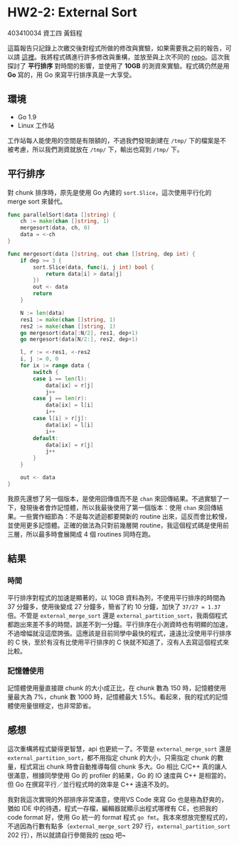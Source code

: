 # HW2-2: External Sort

403410034 資工四 黃鈺程

這篇報告只記錄上次繳交後對程式所做的修改與實驗，如果需要我之前的報告，可以請 [這裡](https://gitlab.com/amoshuangyc/ccu/tree/master/data-engineering/hw2)。我將程式碼進行許多修改與重構，並放至與上次不同的 [repo](https://github.com/amoshyc/ccu-data-engineering)。這次我探討了 **平行排序** 對時間的影響，並使用了 **10GB** 的測資來實驗。程式碼仍然是用 **Go** 寫的，用 Go 來寫平行排序真是一大享受。

## 環境

- Go 1.9
- Linux 工作站

工作站每人能使用的空間是有限額的，不過我們發現創建在 `/tmp/` 下的檔案是不被考慮，所以我們測資就放在 `/tmp/` 下，輸出也寫到 `/tmp/` 下。


## 平行排序

對 chunk 排序時，原先是使用 Go 內建的 `sort.Slice`，這次使用平行化的 merge sort 來替代。

```go
func parallelSort(data []string) {
	ch := make(chan []string, 1)
	mergesort(data, ch, 0)
	data = <-ch
}

func mergesort(data []string, out chan []string, dep int) {
	if dep >= 3 {
		sort.Slice(data, func(i, j int) bool {
			return data[i] > data[j]
		})
		out <- data
		return
	}

	N := len(data)
	res1 := make(chan []string, 1)
	res2 := make(chan []string, 1)
	go mergesort(data[:N/2], res1, dep+1)
	go mergesort(data[N/2:], res2, dep+1)

	l, r := <-res1, <-res2
	i, j := 0, 0
	for ix := range data {
		switch {
		case i == len(l):
			data[ix] = r[j]
			j++
		case j == len(r):
			data[ix] = l[i]
			i++
		case l[i] > r[j]:
			data[ix] = l[i]
			i++
		default:
			data[ix] = r[j]
			j++
		}
	}

	out <- data
}
```

我原先還想了另一個版本，是使用回傳值而不是 `chan` 來回傳結果。不過實驗了一下，發現後者會炸記憶體，所以我最後使用了第一個版本：使用 `chan` 來回傳結果。一些實作細節為：不是每次遞迴都要開新的 routine 出來，這反而會比較慢，並使用更多記憶體。正確的做法為只對前幾層開 routine，我這個程式碼是使用前三層，所以最多時會展開成 4 個 routines 同時在跑。


## 結果

### 時間

平行排序對程式的加速是顯著的，以 10GB 資料為列，不使用平行排序的時間為 37 分鐘多，使用後變成 27 分鐘多，簡省了約 10 分鐘，加快了 `37/27 = 1.37` 倍。不管是 `external_merge_sort` 還是 `external_partition_sort`，我兩個程式都跑出來差不多的時間，誤差不到一分鐘。平行排序在小測資時也有明顯的加速，不過增幅就沒這麼誇張。這應該是目前同學中最快的程式，遠遠比沒使用平行排序的 C 快，至於有沒有比使用平行排序的 C 快就不知道了，沒有人去寫這個程式來比較。

### 記憶體使用

記憶體使用量直接跟 chunk 的大小成正比，在 chunk 數為 150 時，記憶體使用量最大為 7%，chunk 數 1000 時，記憶體最大 1.5%。看起來，我的程式的記憶體使用量很穩定，也非常節省。


## 感想

這次重構將程式變得更智慧，api 也更統一了。不管是 `external_merge_sort` 還是 `external_partition_sort`，都不用指定 chunk 的大小，只需指定 chunk 的數量，程式寫出 chunk 時會自動推導每個 chunk 多大。Go 相比 C/C++ 真的讓人很滿意，根據同學使用 Go 的 profiler 的結果，Go 的 IO 速度與 C++ 是相當的，但 Go 在撰寫平行／並行程式時的效率是 C++ 遠遠不及的。

我對我這次實現的外部排序非常滿意，使用VS Code 來寫 Go 也是極為舒爽的，猶如 IDE 中的待遇，程式一存檔，編輯器就顯示出程式哪裡有 CE，也把我的 code format 好，使用 Go 統一的 format 程式 `go fmt`。我本來想放完整程式的，不過因為行數有點多（`external_merge_sort` 297 行，`external_partition_sort` 202 行），所以就請自行參閱我的 [repo](https://github.com/amoshyc/ccu-data-engineering) 吧~
